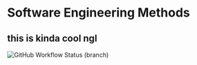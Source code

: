 # Software Engineering Methods

## this is kinda cool ngl

![GitHub Workflow Status (branch)](https://img.shields.io/github/actions/workflow/status/Liam-Dev96/sem/main.yml?branch=master)